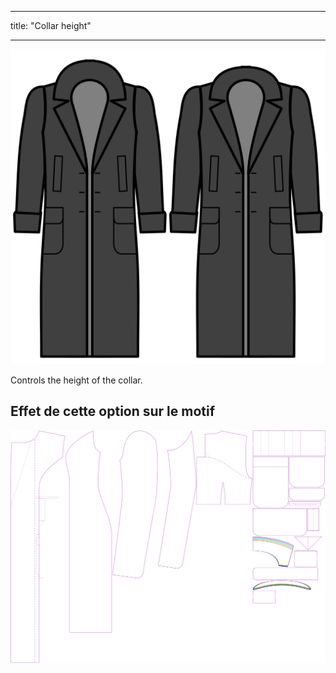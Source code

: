 - - -
title: "Collar height"
- - -

![Collar height](collarheight.svg)

Controls the height of the collar.

## Effet de cette option sur le motif

![Cette image montre l'effet de cette option en superposant plusieurs variantes qui ont une valeur différente pour cette option](carlita_collarheight_sample.svg "Effet de cette option sur le modèle")
